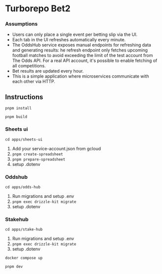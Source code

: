 # Turborepo Bet2

### Assumptions
- Users can only place a single event per betting slip via the UI.
- Each tab in the UI refreshes automatically every minute.
- The OddsHub service exposes manual endpoints for refreshing data and generating results:
he refresh endpoint only fetches upcoming football matches to avoid exceeding the limit of the test account from The Odds API.
For a real API account, it's possible to enable fetching of all competitions.
- Bet results are updated every hour.
- This is a simple application where microservices communicate with each other via HTTP.



## Instructions
`pnpm install`

`pnpm build`

### Sheets ui
``cd apps/sheets-ui``
1. Add your service-account.json from gcloud
2. ``pnpm create-spreadsheet``
3. ``pnpm prepare-spreadsheet``
4. setup .dotenv

### Oddshub
``cd apps/odds-hub``
1. Run migrations and setup .env
2. ``pnpm exec drizzle-kit migrate  ``
3. setup .dotenv

### Stakehub
``cd apps/stake-hub``
1. Run migrations and setup .env
2. ``pnpm exec drizzle-kit migrate  ``
3. setup .dotenv

`docker compose up`

`pnpm dev`
